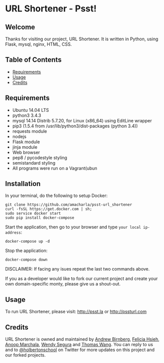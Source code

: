 # URL Shortener - Psst!

## Welcome
Thanks for visiting our project, URL Shortener. It is written in Python, using Flask, mysql, nginx, HTML, CSS.

## Table of Contents
* [Requirements](#requirements)
* [Usage](#usage)
* [Credits](#credits)

## Requirements
* Ubuntu 14.04 LTS
* python3 3.4.3
* mysql 14.14 Distrib 5.7.20, for Linux (x86_64) using  EditLine wrapper
* pip3 (1.5.4 from /usr/lib/python3/dist-packages (python 3.4))
* requests module
* nodejs
* Flask module
* jinja module
* Web browser
* pep8 / pycodestyle styling
* semistandard styling
* All programs were run on a Vagrant(ubun

## Installation
In your terminal, do the following to setup Docker:
```
git clone https://github.com/amacharla/psst-url_shortener
curl -fsSL https://get.docker.com | sh;
sudo service docker start
sudo pip install docker-compose
```
Start the application, then go to your browser and type `your local ip-address`:
```
docker-compose up -d
```
Stop the application:
```
docker-compose down
```
DISCLAIMER: If facing any isues repeat the last two commands above.

If you as a developer would like to fork our current project and create your own domain-specific monty, please give us a shout-out.

## Usage

To run URL Shortener, please visit:
http://psst.la or
http://pssturl.com

## Credits
URL Shortener is owned and maintained by [Andrew Birnberg](http://github.com/birnbera), [Felicia Hsieh](http://github.com/feliciahsieh), [Anoop Marchala](http://github.com/amacharla), [Wendy Segura](http://github.com/wendysegura) and [Thomas Wang](http://github.com/thomaspwang). You can reply to us and to [@holbertonschool](https://twitter.com/holbertonschool) on Twitter for more updates on this project and our forked projects.
